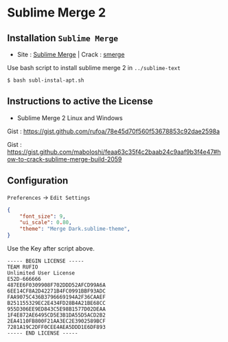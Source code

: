 # Sublime Merge 2

## Installation `Sublime Merge`
* Site : [Sublime Merge](https://www.sublimemerge.com/) |
Crack : [smerge](https://gist.github.com/maboloshi/feaa63c35f4c2baab24c9aaf9b3f4e47#how-to-crack-sublime-merge-build-2059)

Use bash script to install sublime merge 2 in `../sublime-text`
```console
$ bash subl-instal-apt.sh
```

## Instructions to active the License

* Sublime Merge 2 Linux and Windows

Gist : https://gist.github.com/rufoa/78e45d70f560f53678853c92dae2598a

Gist : https://gist.github.com/maboloshi/feaa63c35f4c2baab24c9aaf9b3f4e47#how-to-crack-sublime-merge-build-2059

## Configuration
`Preferences` -> `Edit Settings`
```json
{
    "font_size": 9,
    "ui_scale": 0.80,
    "theme": "Merge Dark.sublime-theme",
}
```

Use the Key after script above.
```text
----- BEGIN LICENSE -----
TEAM RUFIO
Unlimited User License
E52D-666666
487EE6F0309908F702DDD52AFCD99A6A
6EE14CF8A2D42271B4FC0991BBF93ADC
FAA9075C436B3796669194A2F36CAAEF
B251155329EC2E434FD28B4A21BE68CC
955D306EE9ED843C5E98B1577D02DEAA
1F4E872AE6495CD5E3B1DA55D5ACD2B2
2EA4110FB800F21AA3EC2E3902589BCF
7281A19C2DFF0CEE4AEA5DDD1E6DF893
----- END LICENSE -----
```
